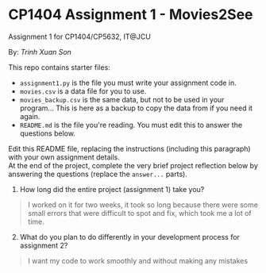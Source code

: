 # CP1404 Assignment 1 - Movies2See

Assignment 1 for CP1404/CP5632, IT@JCU

By: _Trinh Xuan Son_

This repo contains starter files:  

- `assignment1.py` is the file you must write your assignment code in.
- `movies.csv` is a data file for you to use.  
- `movies_backup.csv` is the same data, but not to be used in your program... This is here as a backup to copy the data from if you need it again.
- `README.md` is the file you're reading. You must edit this to answer the questions below.

Edit this README file, replacing the instructions (including this paragraph) with your own assignment details.  
At the end of the project, complete the very brief project reflection below by answering the questions (replace
the `answer...` parts).

1. How long did the entire project (assignment 1) take you?

> I worked on it for two weeks, it took so long because there were some small errors that were difficult to spot and fix, which took me a lot of time.

2. What do you plan to do differently in your development process for assignment 2?

> I want my code to work smoothly and without making any mistakes
